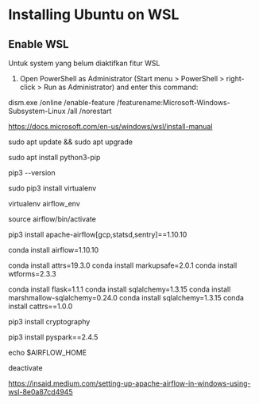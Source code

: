 # Installing Ubuntu on WSL

## Enable WSL

Untuk system yang belum diaktifkan fitur WSL
1. Open PowerShell as Administrator (Start menu > PowerShell > right-click > Run as Administrator) and enter this command:

dism.exe /online /enable-feature /featurename:Microsoft-Windows-Subsystem-Linux /all /norestart

https://docs.microsoft.com/en-us/windows/wsl/install-manual


sudo apt update && sudo apt upgrade

sudo apt install python3-pip

pip3 --version

sudo pip3 install virtualenv

virtualenv airflow_env

source airflow/bin/activate

pip3 install apache-airflow[gcp,statsd,sentry]==1.10.10

conda install airflow=1.10.10

conda install attrs=19.3.0
conda install markupsafe=2.0.1
conda install wtforms=2.3.3

conda install flask=1.1.1
conda install sqlalchemy=1.3.15
conda install marshmallow-sqlalchemy=0.24.0
conda install sqlalchemy=1.3.15
conda install cattrs==1.0.0
 

pip3 install cryptography
 
pip3 install pyspark==2.4.5

echo $AIRFLOW_HOME

deactivate

https://insaid.medium.com/setting-up-apache-airflow-in-windows-using-wsl-8e0a87cd4945
